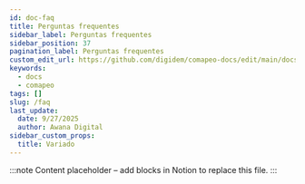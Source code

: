 ```yaml
---
id: doc-faq
title: Perguntas frequentes
sidebar_label: Perguntas frequentes
sidebar_position: 37
pagination_label: Perguntas frequentes
custom_edit_url: https://github.com/digidem/comapeo-docs/edit/main/docs/faq.md
keywords:
  - docs
  - comapeo
tags: []
slug: /faq
last_update:
  date: 9/27/2025
  author: Awana Digital
sidebar_custom_props:
  title: Variado
---
```


<!-- Placeholder content generated automatically because the Notion page is missing a Website Block. -->

:::note
Content placeholder – add blocks in Notion to replace this file.
:::
